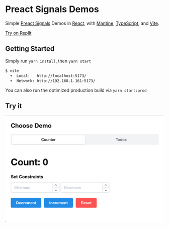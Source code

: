 # Preact Signals Demos
Simple [Preact Signals](https://preactjs.com/guide/v10/signals) Demos in [React](https://reactjs.org/), with [Mantine](https://mantine.dev/), [TypeScript](https://www.typescriptlang.org/), and [Vite](https://vitejs.dev/).

[Try on Replit](https://replit.com/@efeminella/Preact-React-Signals-Demos)

## Getting Started
Simply run `yarn install`, then `yarn start`

```
$ vite
  ➜  Local:   http://localhost:5173/
  ➜  Network: http://192.168.1.161:5173/

```
 You can also run the optimized production build via `yarn start:prod`

## Try it
<a href="http://code.ericfeminella.com/preview/signals-demo/" target="_blank">
  <img width="579" alt="demo-1" src="/assets/demo-example.png">
</a>
